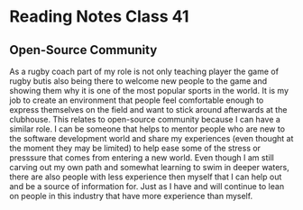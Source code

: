 # Reading Notes Class 41

## Open-Source Community

As a rugby coach part of my role is not only teaching player the game of rugby butis also being there to welcome new people to the game and showing them why it is one of the most popular sports in the world. It is my job to create an environment that people feel comfortable enough to express themselves on the field and want to stick around afterwards at the clubhouse. This relates to open-source community because I can have a similar role. I can be someone that helps to mentor people who are new to the software development world and share my experiences (even thought at the moment they may be limited) to help ease some of the stress or presssure that comes from entering a new world. Even though I am still carving out my own path and somewhat learning to swim in deeper waters, there are also people with less experience then myself that I can help out and be a source of information for. Just as I have and will continue to lean on people in this industry that have more experience than myself. 
